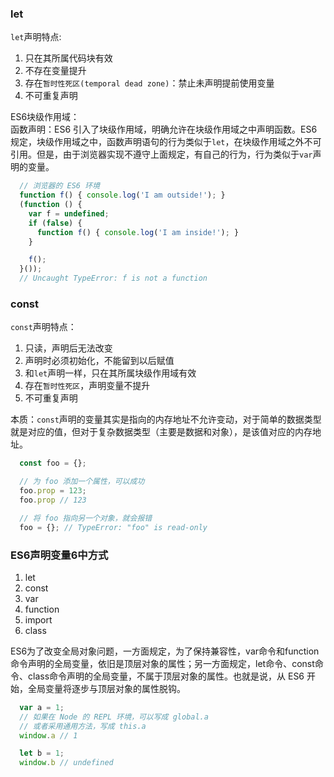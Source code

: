 ### let
`let`声明特点:
1. 只在其所属代码块有效  
2. 不存在变量提升
3. 存在`暂时性死区(temporal dead zone)`：禁止未声明提前使用变量
4. 不可重复声明

ES6块级作用域：  
函数声明：ES6 引入了块级作用域，明确允许在块级作用域之中声明函数。ES6 规定，块级作用域之中，函数声明语句的行为类似于`let`，在块级作用域之外不可引用。但是，由于浏览器实现不遵守上面规定，有自己的行为，行为类似于`var`声明的变量。
```js
  // 浏览器的 ES6 环境
  function f() { console.log('I am outside!'); }
  (function () {
    var f = undefined;
    if (false) {
      function f() { console.log('I am inside!'); }
    }

    f();
  }());
  // Uncaught TypeError: f is not a function
```
### const
`const`声明特点：
1. 只读，声明后无法改变
2. 声明时必须初始化，不能留到以后赋值
3. 和`let`声明一样，只在其所属块级作用域有效
4. 存在`暂时性死区`，声明变量不提升
5. 不可重复声明

本质：`const`声明的变量其实是指向的内存地址不允许变动，对于简单的数据类型就是对应的值，但对于复杂数据类型（主要是数据和对象），是该值对应的内存地址。
```js
  const foo = {};

  // 为 foo 添加一个属性，可以成功
  foo.prop = 123;
  foo.prop // 123

  // 将 foo 指向另一个对象，就会报错
  foo = {}; // TypeError: "foo" is read-only
```
### ES6声明变量6中方式
1. let
2. const
3. var
4. function
5. import
6. class

ES6为了改变全局对象问题，一方面规定，为了保持兼容性，var命令和function命令声明的全局变量，依旧是顶层对象的属性；另一方面规定，let命令、const命令、class命令声明的全局变量，不属于顶层对象的属性。也就是说，从 ES6 开始，全局变量将逐步与顶层对象的属性脱钩。
```js
  var a = 1;
  // 如果在 Node 的 REPL 环境，可以写成 global.a
  // 或者采用通用方法，写成 this.a
  window.a // 1

  let b = 1;
  window.b // undefined
```
